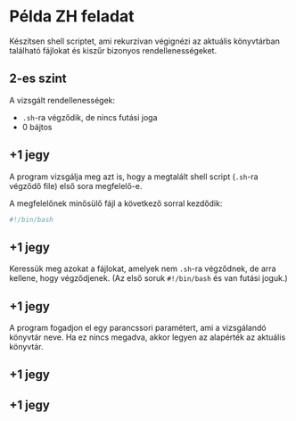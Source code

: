 # Példa ZH feladat

Készítsen shell scriptet, ami rekurzívan végignézi az aktuális könyvtárban található fájlokat és kiszűr bizonyos rendellenességeket.

## 2-es szint
A vizsgált rendellenességek:

  * `.sh`-ra végződik, de nincs futási joga
  * 0 bájtos

## +1 jegy

A program vizsgálja meg azt is, hogy a megtalált shell script (`.sh`-ra végződő file) első sora megfelelő-e.

A megfelelőnek minősülő fájl a következő sorral kezdődik:

```bash
#!/bin/bash
```

## +1 jegy

Keressük meg azokat a fájlokat, amelyek nem `.sh`-ra végződnek, de arra kellene, hogy végződjenek. (Az első soruk `#!/bin/bash` és van futási joguk.)

## +1 jegy

A program fogadjon el egy parancssori paramétert, ami a vizsgálandó könyvtár neve. Ha ez nincs megadva, akkor legyen az alapérték az aktuális könyvtár.

## +1 jegy


## +1 jegy

